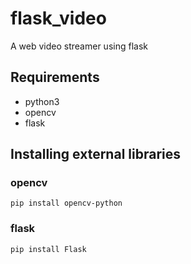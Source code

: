 # flask_video
A web video streamer using flask

## Requirements

- python3
- opencv
- flask

## Installing external libraries

### opencv
```
pip install opencv-python
```

### flask
```
pip install Flask
```

